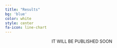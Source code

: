 ```yaml
---
title: "Results"
bg: 'blue'
color: white
style: center
fa-icon: line-chart
---
```


<center>
  IT WILL BE PUBLISHED SOON
</center>
